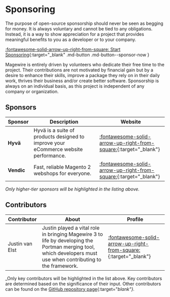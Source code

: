 # Sponsoring

The purpose of open-source sponsorship should never be seen as begging for money. It is always voluntary and cannot be
tied to any obligations. Instead, it is a way to show appreciation for a project that provides meaningful benefits
to you as a developer or to your company.

[:fontawesome-solid-arrow-up-right-from-square: Start Sponsoring](https://github.com/sponsors/wpoortman){:target="_blank" .md-button .md-button--sponsor-now }

Magewire is entirely driven by volunteers who dedicate their free time to the project. Their contributions are not
motivated by financial gain but by a desire to enhance their skills, improve a package they rely on in their daily work,
thrives their business and/or create better software. Sponsorship is always on an individual basis,
as this project is independent of any company or organization.

## Sponsors

| Sponsor    | Description                                                                                                         | Website                                                                                                                                             |
|------------|---------------------------------------------------------------------------------------------------------------------|-----------------------------------------------------------------------------------------------------------------------------------------------------|
| **Hyvä**   | Hyvä is a suite of products designed to improve your eCommerce website performance.                                 | [:fontawesome-solid-arrow-up-right-from-square:](https://hyva.io/?ref=magewire-documentation&page-uri=getting-started_sponsors){:target="_blank"}   |
| **Vendic** | Fast, reliable Magento 2 webshops for everyone.                                                                     | [:fontawesome-solid-arrow-up-right-from-square:](https://vendic.nl/?ref=magewire-documentation&page-uri=getting-started_sponsors){:target="_blank"} |

_Only higher-tier sponsors will be highlighted in the listing above._

## Contributors

| Contributor     | About                                                                                                                                                           | Profile                                                                                           |
|-----------------|-----------------------------------------------------------------------------------------------------------------------------------------------------------------|---------------------------------------------------------------------------------------------------|
| Justin van Elst | Justin played a vital role in bringing Magewire 3 to life by developing the Portman merging tool, which developers must use when contributing to the framework. | [:fontawesome-solid-arrow-up-right-from-square:](https://github.com/justinelst){:target="_blank"} |

_Only key contributors will be highlighted in the list above. Key contributors are determined based on the significance of their input. Other contributors can be found on the [GitHub repository page](https://github.com/magewirephp/magewire/graphs/contributors){:target="_blank"}._
